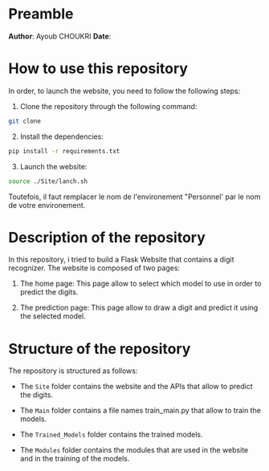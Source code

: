 # Preamble
**Author**: Ayoub CHOUKRI
**Date**: 

# How to use this repository

In order, to launch the website, you need to follow the following steps:

1. Clone the repository through the following command:
```bash
git clone 
```

2. Install the dependencies:
```bash
pip install -r requirements.txt
```

3. Launch the website:
```bash
source ./Site/lanch.sh
```
Toutefois, il faut remplacer le nom de l'environement "Personnel' par le nom de votre environement.

# Description of the repository

In this repository, i tried to build a Flask Website that contains a digit recognizer. The website is composed of two pages:

1. The home page: This page allow to select which model to use in order to predict the digits.

2. The prediction page: This page allow to draw a digit and predict it using the selected model.

# Structure of the repository

The repository is structured as follows:

- The `Site` folder contains the website and the APIs that allow to predict the digits.

- The `Main` folder contains a file names train_main.py that allow to train the models.

- The `Trained_Models` folder contains the trained models.

- The `Modules` folder contains the modules that are used in the website and in the training of the models.
